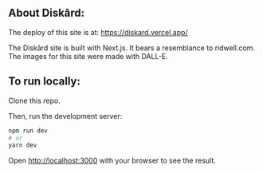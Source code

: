 ## About Diskârd:

The deploy of this site is at: https://diskard.vercel.app/

The Diskârd site is built with Next.js. It bears a resemblance to ridwell.com.  The images for this site were made with DALL-E.

## To run locally:

Clone this repo.

Then, run the development server:

```bash
npm run dev
# or
yarn dev
```

Open [http://localhost:3000](http://localhost:3000) with your browser to see the result.
